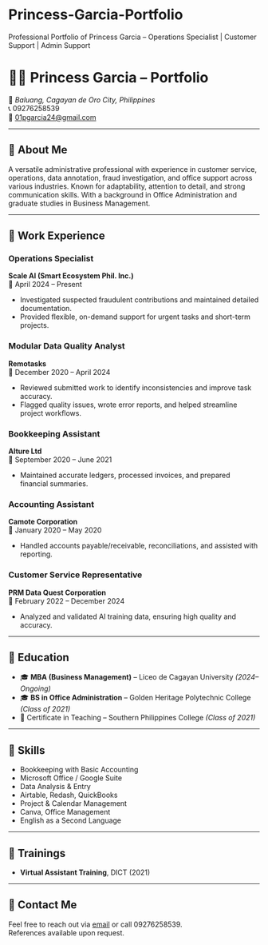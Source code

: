 # Princess-Garcia-Portfolio
Professional Portfolio of Princess Garcia – Operations Specialist | Customer Support | Admin Support
# 👩‍💼 Princess Garcia – Portfolio

📍 *Baluang, Cagayan de Oro City, Philippines*  
📞 09276258539  
📧 01pgarcia24@gmail.com  

---

## 🔹 About Me

A versatile administrative professional with experience in customer service, operations, data annotation, fraud investigation, and office support across various industries. Known for adaptability, attention to detail, and strong communication skills. With a background in Office Administration and graduate studies in Business Management.

---

## 🔹 Work Experience

### **Operations Specialist**  
**Scale AI (Smart Ecosystem Phil. Inc.)**  
📅 April 2024 – Present  
- Investigated suspected fraudulent contributions and maintained detailed documentation.  
- Provided flexible, on-demand support for urgent tasks and short-term projects.  

### **Modular Data Quality Analyst**  
**Remotasks**  
📅 December 2020 – April 2024  
- Reviewed submitted work to identify inconsistencies and improve task accuracy.  
- Flagged quality issues, wrote error reports, and helped streamline project workflows.  

### **Bookkeeping Assistant**  
**Alture Ltd**  
📅 September 2020 – June 2021  
- Maintained accurate ledgers, processed invoices, and prepared financial summaries.  

### **Accounting Assistant**  
**Camote Corporation**  
📅 January 2020 – May 2020  
- Handled accounts payable/receivable, reconciliations, and assisted with reporting.  

### **Customer Service Representative**  
**PRM Data Quest Corporation**  
📅 February 2022 – December 2024  
- Analyzed and validated AI training data, ensuring high quality and accuracy.

---

## 🔹 Education

- 🎓 **MBA (Business Management)** – Liceo de Cagayan University *(2024–Ongoing)*  
- 🎓 **BS in Office Administration** – Golden Heritage Polytechnic College *(Class of 2021)*  
- 📜 Certificate in Teaching – Southern Philippines College *(Class of 2021)*  

---

## 🔹 Skills

- Bookkeeping with Basic Accounting  
- Microsoft Office / Google Suite  
- Data Analysis & Entry  
- Airtable, Redash, QuickBooks  
- Project & Calendar Management  
- Canva, Office Management  
- English as a Second Language  

---

## 🔹 Trainings

- **Virtual Assistant Training**, DICT (2021)

---

## 🔹 Contact Me

Feel free to reach out via [email](mailto:01pgarcia24@gmail.com) or call 09276258539.  
References available upon request.
